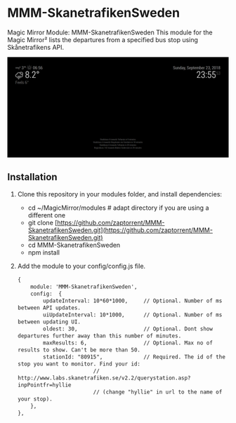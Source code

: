 ﻿# MMM-SkanetrafikenSweden

Magic Mirror Module: MMM-SkanetrafikenSweden This module for the Magic Mirror² lists the departures from a specified bus stop using Skånetrafikens API.

![MMM-SkanetrafikenSweden](https://github.com/zaptorrent/MMM-SkanetrafikenSweden/blob/master/docs/Screenshot1.PNG)

## Installation

1.  Clone this repository in your modules folder, and install dependencies:
	- cd ~/MagicMirror/modules # adapt directory if you are using a different one
	- git clone  [https://github.com/zaptorrent/MMM-SkanetrafikenSweden.git](https://github.com/zaptorrent/MMM-SkanetrafikenSweden.git)
	- cd MMM-SkanetrafikenSweden
	- npm install
2.  Add the module to your config/config.js file.
    

		{
			module: 'MMM-SkanetrafikenSweden',
			config:  {
				updateInterval: 10*60*1000,     // Optional. Number of ms between API updates. 
				uiUpdateInterval: 10*1000,      // Optional. Number of ms between updating UI. 
				oldest: 30,                     // Optional. Dont show departures further away than this number of minutes.
				maxResults: 6,                  // Optional. Max no of results to show. Can't be more than 50.
				stationId: "80915",             // Required. The id of the stop you want to monitor. Find your id: 
								// http://www.labs.skanetrafiken.se/v2.2/querystation.asp?inpPointfr=hyllie 
								// (change "hyllie" in url to the name of your stop). 
			},
		},
